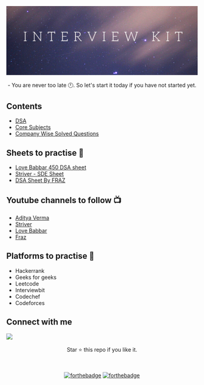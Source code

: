 <p align="center">
    <img src="https://github.com/Debashish-hub/INTERVIEW-KIT/blob/main/Interview%20kit.png" />
</p>
<p align="center">
- You are never too late 🕛. So let's start it today if you have not started yet.
</p>


## Contents
- [DSA](https://github.com/Debashish-hub/INTERVIEW-KIT/tree/main/DSA)
- [Core Subjects](https://github.com/Debashish-hub/INTERVIEW-KIT/tree/main/CORE%20SUBJECTS)
- [Company Wise Solved Questions]()

## Sheets to practise 📗
- [Love Babbar 450 DSA sheet](https://drive.google.com/file/d/1FMdN_OCfOI0iAeDlqswCiC2DZzD4nPsb/view)
- [Striver - SDE Sheet](https://takeuforward.org/interviews/strivers-sde-sheet-top-coding-interview-problems/)
- [DSA Sheet By FRAZ](https://docs.google.com/spreadsheets/d/1-wKcV99KtO91dXdPkwmXGTdtyxAfk1mbPXQg81R9sFE/edit#gid=0)

## Youtube channels to follow 📺
- [Aditya Verma](https://www.youtube.com/channel/UC5WO7o71wvxMxEtLRkPhiQQ)
- [Striver](https://www.youtube.com/channel/UCJskGeByzRRSvmOyZOz61ig)
- [Love Babbar](https://www.youtube.com/channel/UCldyi11QYNXYXiLjVbyw5dA)
- [Fraz](https://www.youtube.com/channel/UC81Q2wnuk5KqOFVgAbq4nUw)

## Platforms to practise 🔑
- Hackerrank
- Geeks for geeks
- Leetcode
- Interviewbit
- Codechef
- Codeforces


## Connect with me
<a href="https://www.linkedin.com/in/debashish-kumar-sahoo-784948193/">
    <img src="https://img.shields.io/badge/LinkedIn-0077B5?style=for-the-badge&logo=linkedin&logoColor=white" />
  </a>
  
<p align="center">
 Star ⭐ this repo if you like it.
</p>

<br/>
<div align='center'>

[![forthebadge](https://forthebadge.com/images/badges/built-with-love.svg)](https://forthebadge.com) [![forthebadge](https://forthebadge.com/images/badges/built-with-swag.svg)](https://forthebadge.com)
 
</div>
